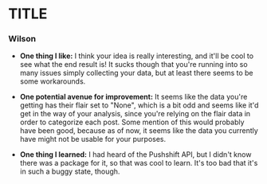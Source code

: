 # TITLE


### Wilson

- **One thing I like:** I think your idea is really interesting, and it'll be cool to see what the end result is! It sucks though that you're running into so many issues simply collecting your data, but at least there seems to be some workarounds.

- **One potential avenue for improvement:** It seems like the data you're getting has their flair set to "None", which is a bit odd and seems like it'd get in the way of your analysis, since you're relying on the flair data in order to categorize each post. Some mention of this would probably have been good, because as of now, it seems like the data you currently have might not be usable for your purposes.

- **One thing I learned:** I had heard of the Pushshift API, but I didn't know there was a package for it, so that was cool to learn. It's too bad that it's in such a buggy state, though.